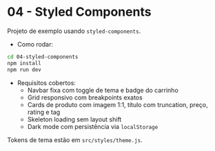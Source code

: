 # 04 - Styled Components

Projeto de exemplo usando `styled-components`.

- Como rodar:

```bash
cd 04-styled-components
npm install
npm run dev
```

- Requisitos cobertos:
  - Navbar fixa com toggle de tema e badge do carrinho
  - Grid responsivo com breakpoints exatos
  - Cards de produto com imagem 1:1, título com truncation, preço, rating e tag
  - Skeleton loading sem layout shift
  - Dark mode com persistência via `localStorage`

Tokens de tema estão em `src/styles/theme.js`.
